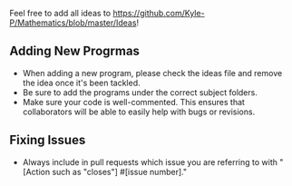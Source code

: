 Feel free to add all ideas to https://github.com/Kyle-P/Mathematics/blob/master/Ideas!

## Adding New Progrmas
 - When adding a new program, please check the ideas file and remove the idea once it's been tackled.
 - Be sure to add the programs under the correct subject folders.
 - Make sure your code is well-commented. This ensures that collaborators will be able to easily help with bugs or revisions.
 
## Fixing Issues
- Always include in pull requests which issue you are referring to with "[Action such as "closes"] #[issue number]."
